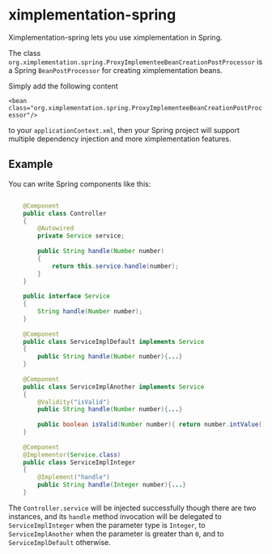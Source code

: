 # ximplementation-spring
Ximplementation-spring lets you use ximplementation in Spring.

The class `org.ximplementation.spring.ProxyImplementeeBeanCreationPostProcessor` is a Spring `BeanPostProcessor` for creating ximplementation beans.

Simply add the following content

`<bean class="org.ximplementation.spring.ProxyImplementeeBeanCreationPostProcessor"/>`

to your `applicationContext.xml`, then your Spring project will support multiple dependency injection and more ximplementation features.

## Example
You can write Spring components like this:

```java

	@Component
	public class Controller
	{
		@Autowired
		private Service service;
		
		public String handle(Number number)
		{
			return this.service.handle(number);
		}
	}
	
	public interface Service
	{
		String handle(Number number);
	}
	
	@Component
	public class ServiceImplDefault implements Service
	{
		public String handle(Number number){...}
	}
	
	@Component
	public class ServiceImplAnother implements Service
	{
		@Validity("isValid")
		public String handle(Number number){...}
	
		public boolean isValid(Number number){ return number.intValue() > 0; }
	}
	
	@Component
	@Implementor(Service.class)
	public class ServiceImplInteger
	{
		@Implement("handle")
		public String handle(Integer number){...}
	}

```

The `Controller.service` will be injected successfully though there are two instances, and its `handle` method invocation will be delegated to `ServiceImplInteger` when the parameter type is `Integer`, to `ServiceImplAnother` when the parameter is greater than `0`, and to `ServiceImplDefault` otherwise.